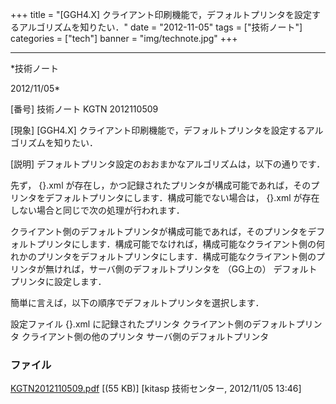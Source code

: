 ﻿+++
title = "[GGH4.X] クライアント印刷機能で，デフォルトプリンタを設定するアルゴリズムを知りたい．"
date = "2012-11-05"
tags = ["技術ノート"]
categories = ["tech"]
banner = "img/technote.jpg"
+++

-----------------------------------------------------------------------------------------------------------------------------

*技術ノート

2012/11/05*


[番号]
技術ノート KGTN 2012110509

[現象]
[GGH4.X]
クライアント印刷機能で，デフォルトプリンタを設定するアルゴリズムを知りたい．

[説明]
デフォルトプリンタ設定のおおまかなアルゴリズムは，以下の通りです．

先ず， <ClientName>{<ClientID>}.xml
が存在し，かつ記録されたプリンタが構成可能であれば，そのプリンタをデフォルトプリンタにします．構成可能でない場合は，
<ClientName>{<ClientID>}.xml
が存在しない場合と同じで次の処理が行われます．

クライアント側のデフォルトプリンタが構成可能であれば，そのプリンタをデフォルトプリンタにします．構成可能でなければ，構成可能なクライアント側の何れかのプリンタをデフォルトプリンタにします．構成可能なクライアント側のプリンタが無ければ，サーバ側のデフォルトプリンタを
（GG上の） デフォルトプリンタに設定します．

簡単に言えば，以下の順序でデフォルトプリンタを選択します．

設定ファイル <ClientName>{<ClientID>}.xml に記録されたプリンタ
クライアント側のデフォルトプリンタ
クライアント側の他のプリンタ
サーバ側のデフォルトプリンタ


### ファイル

 
 


[KGTN2012110509.pdf](http://techreport.kitasp.net/attachments/download/1091/KGTN2012110509.pdf)
 [(55 KB)] [kitasp 技術センター, 2012/11/05
13:46]


 


 

